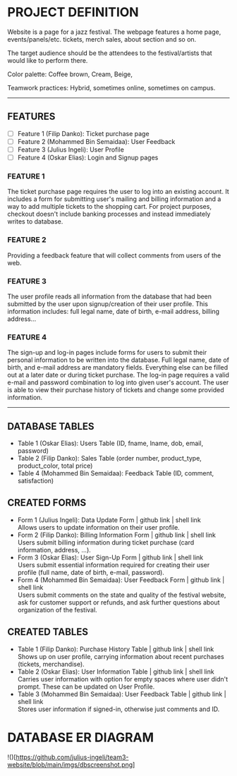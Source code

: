 # PROJECT DEFINITION
Website is a page for a jazz festival. The webpage features a home page, events/panels/etc.
tickets, merch sales, about section and so on.  

The target audience should be the attendees to the festival/artists that would like to perform there.  

Color palette: Coffee brown, Cream, Beige,  

Teamwork practices: Hybrid, sometimes online, sometimes on campus.

---

## FEATURES
- [ ] Feature 1 (Filip Danko): Ticket purchase page
- [ ] Feature 2 (Mohammed Bin Semaidaa): User Feedback
- [ ] Feature 3 (Julius Ingeli): User Profile
- [ ] Feature 4 (Oskar Elias): Login and Signup pages

### FEATURE 1
The ticket purchase page requires the user to log into an existing account. It includes a form for submitting user's mailing and billing information and a way to add multiple tickets to the shopping cart. For project purposes, checkout doesn't include banking processes and instead immediately writes to database.

### FEATURE 2
Providing a feedback feature that will collect comments from users of the web. 

### FEATURE 3
The user profile reads all information from the database that had been submitted by the user upon signup/creation of their user profile. This information includes: full legal name, date of birth, e-mail address, billing address...

### FEATURE 4
The sign-up and log-in pages include forms for users to submit their personal information to be written into the database. Full legal name, date of birth, and e-mail address are mandatory fields. Everything else can be filled out at a later date or during ticket purchase.
The log-in page requires a valid e-mail and password combination to log into given user's account. The user is able to view their purchase history of tickets and change some provided information. 

---

## DATABASE TABLES
- Table 1 (Oskar Elias): Users Table (ID, fname, lname, dob, email, password)
- Table 2 (Filip Danko): Sales Table (order number, product_type, product_color, total price)
- Table 4 (Mohammed Bin Semaidaa): Feedback Table (ID, comment, satisfaction)

## CREATED FORMS 
- Form 1 (Julius Ingeli): Data Update Form | github link | shell link  
Allows users to update information on their user profile.
- Form 2 (Filip Danko): Billing Information Form | github link | shell link  
Users submit billing information during ticket purchase (card information, address, ...).
- Form 3 (Oskar Elias): User Sign-Up Form | github link | shell link  
Users submit essential information required for creating their user profile (full name, date of birth, e-mail, password).
- Form 4 (Mohammed Bin Semaidaa): User Feedback Form | github link | shell link  
Users submit comments on the state and quality of the festival website, ask for customer support or refunds, and ask further questions about organization of the festival. 

## CREATED TABLES
- Table 1 (Filip Danko): Purchase History Table | github link | shell link  
Shows up on user profile, carrying information about recent purchases (tickets, merchandise).
- Table 2 (Oskar Elias): User Information Table | github link | shell link  
Carries user information with option for empty spaces where user didn't prompt. These can be updated on User Profile.
- Table 3 (Mohammed Bin Semaidaa): User Feedback Table | github link | shell link  
Stores user information if signed-in, otherwise just comments and ID.


# DATABASE ER DIAGRAM

!()[https://github.com/julius-ingeli/team3-website/blob/main/imgs/dbscreenshot.png]
